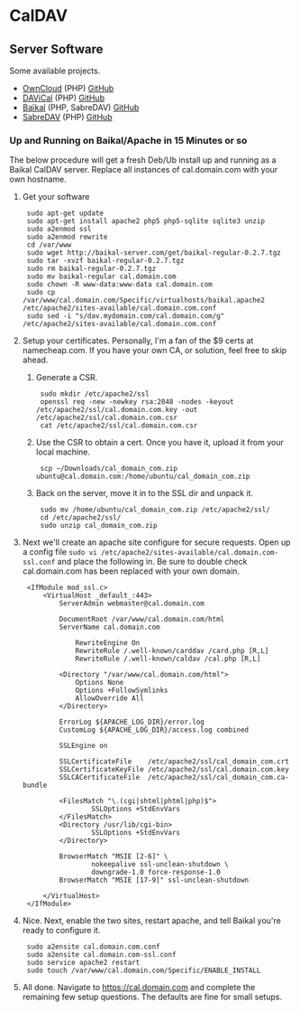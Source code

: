 # CalDAV

## Server Software

Some available projects. 

 * [OwnCloud](https://owncloud.org/) (PHP) [GitHub](https://github.com/owncloud/core)
 * [DAViCal](http://www.davical.org/) (PHP) [GitHub](https://github.com/DAViCal/davical)
 * [Baïkal](http://baikal-server.com/) (PHP, SabreDAV) [GitHub](https://github.com/jeromeschneider/Baikal)
 * [SabreDAV](http://sabre.io/) (PHP) [GitHub](https://github.com/fruux/sabre-dav)

 
### Up and Running on Baikal/Apache in 15 Minutes or so

The below procedure will get a fresh Deb/Ub install up and running as a Baikal CalDAV server. Replace all instances of cal.domain.com with your own hostname. 

1. Get your software
    
        sudo apt-get update
        sudo apt-get install apache2 php5 php5-sqlite sqlite3 unzip
        sudo a2enmod ssl
        sudo a2enmod rewrite
        cd /var/www
        sudo wget http://baikal-server.com/get/baikal-regular-0.2.7.tgz
        sudo tar -xvzf baikal-regular-0.2.7.tgz
        sudo rm baikal-regular-0.2.7.tgz
        sudo mv baikal-regular cal.domain.com
        sudo chown -R www-data:www-data cal.domain.com
        sudo cp /var/www/cal.domain.com/Specific/virtualhosts/baikal.apache2 /etc/apache2/sites-available/cal.domain.com.conf
        sudo sed -i "s/dav.mydomain.com/cal.domain.com/g" /etc/apache2/sites-available/cal.domain.com.conf

2. Setup your certificates. Personally, I'm a fan of the $9 certs at namecheap.com. If you have your own CA, or solution, feel free to skip ahead. 
    1. Generate a CSR.

            sudo mkdir /etc/apache2/ssl
            openssl req -new -newkey rsa:2048 -nodes -keyout /etc/apache2/ssl/cal.domain.com.key -out /etc/apache2/ssl/cal.domain.com.csr
            cat /etc/apache2/ssl/cal.domain.com.csr
    
    2. Use the CSR to obtain a cert. Once you have it, upload it from your local machine.
    
            scp ~/Downloads/cal_domain_com.zip ubuntu@cal.domain.com:/home/ubuntu/cal_domain_com.zip
    
    3. Back on the server, move it in to the SSL dir and unpack it.
    
            sudo mv /home/ubuntu/cal_domain_com.zip /etc/apache2/ssl/
            cd /etc/apache2/ssl/
            sudo unzip cal_domain_com.zip

3. Next we'll create an apache site configure for secure requests. Open up a config file `sudo vi /etc/apache2/sites-available/cal.domain.com-ssl.conf` and place the following in. Be sure to double check cal.domain.com has been replaced with your own domain.
        
        <IfModule mod_ssl.c>
            <VirtualHost _default_:443>
                ServerAdmin webmaster@cal.domain.com
        
                DocumentRoot /var/www/cal.domain.com/html
                ServerName cal.domain.com
        
                    RewriteEngine On
                    RewriteRule /.well-known/carddav /card.php [R,L]
                    RewriteRule /.well-known/caldav /cal.php [R,L]
        
                <Directory "/var/www/cal.domain.com/html">
                    Options None
                    Options +FollowSymlinks
                    AllowOverride All
                </Directory>
        
                ErrorLog ${APACHE_LOG_DIR}/error.log
                CustomLog ${APACHE_LOG_DIR}/access.log combined
        
                SSLEngine on
        
                SSLCertificateFile    /etc/apache2/ssl/cal_domain_com.crt
                SSLCertificateKeyFile /etc/apache2/ssl/cal.domain.com.key
                SSLCACertificateFile  /etc/apache2/ssl/cal_domain_com.ca-bundle
        
                <FilesMatch "\.(cgi|shtml|phtml|php)$">
                        SSLOptions +StdEnvVars
                </FilesMatch>
                <Directory /usr/lib/cgi-bin>
                        SSLOptions +StdEnvVars
                </Directory>
        
                BrowserMatch "MSIE [2-6]" \
                        nokeepalive ssl-unclean-shutdown \
                        downgrade-1.0 force-response-1.0
                BrowserMatch "MSIE [17-9]" ssl-unclean-shutdown
        
            </VirtualHost>
        </IfModule>
        
4. Nice. Next, enable the two sites, restart apache, and tell Baikal you're ready to configure it.

        sudo a2ensite cal.domain.com.conf
        sudo a2ensite cal.domain.com-ssl.conf
        sudo service apache2 restart
        sudo touch /var/www/cal.domain.com/Specific/ENABLE_INSTALL
    
5. All done. Navigate to https://cal.domain.com and complete the remaining few setup questions. The defaults are fine for small setups. 

